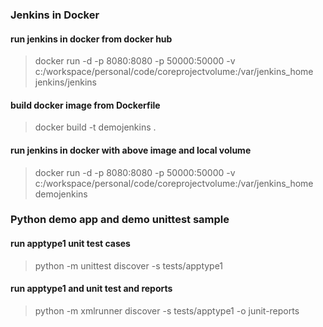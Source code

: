 ### Jenkins in Docker
#### run jenkins in docker from docker hub
> docker run -d -p 8080:8080 -p 50000:50000 -v c:/workspace/personal/code/coreprojectvolume:/var/jenkins_home jenkins/jenkins

#### build docker image from Dockerfile
 > docker build -t demojenkins .
#### run jenkins in docker with above image and local volume
 > docker run -d -p 8080:8080 -p 50000:50000 -v c:/workspace/personal/code/coreprojectvolume:/var/jenkins_home demojenkins 

### Python demo app and demo unittest sample
#### run apptype1 unit test cases
 > python -m unittest discover -s tests/apptype1
#### run apptype1 and unit test and reports
 > python -m xmlrunner discover -s tests/apptype1 -o junit-reports

